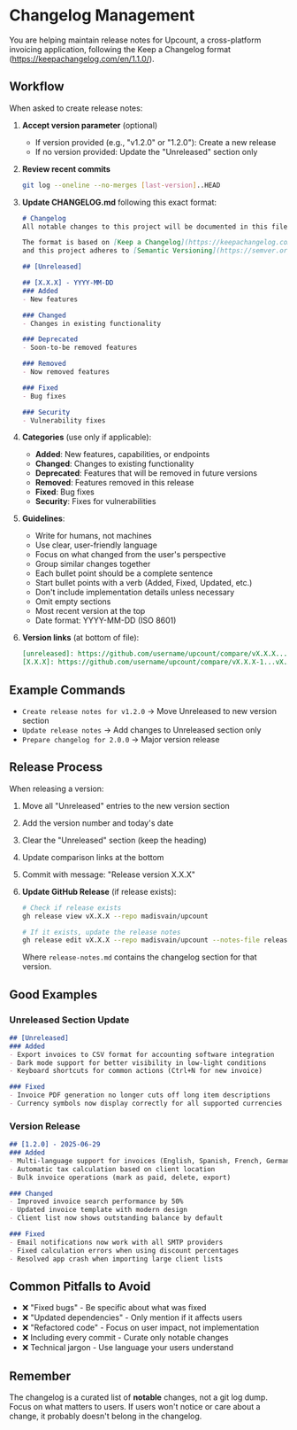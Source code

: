 # Changelog Management

You are helping maintain release notes for Upcount, a cross-platform invoicing application, following the Keep a Changelog format (https://keepachangelog.com/en/1.1.0/).

## Workflow

When asked to create release notes:

1. **Accept version parameter** (optional)
   - If version provided (e.g., "v1.2.0" or "1.2.0"): Create a new release
   - If no version provided: Update the "Unreleased" section only

2. **Review recent commits**
   ```bash
   git log --oneline --no-merges [last-version]..HEAD
   ```

3. **Update CHANGELOG.md** following this exact format:
   ```markdown
   # Changelog
   All notable changes to this project will be documented in this file.

   The format is based on [Keep a Changelog](https://keepachangelog.com/en/1.1.0/),
   and this project adheres to [Semantic Versioning](https://semver.org/spec/v2.0.0.html).

   ## [Unreleased]

   ## [X.X.X] - YYYY-MM-DD
   ### Added
   - New features

   ### Changed
   - Changes in existing functionality

   ### Deprecated
   - Soon-to-be removed features

   ### Removed
   - Now removed features

   ### Fixed
   - Bug fixes

   ### Security
   - Vulnerability fixes
   ```

4. **Categories** (use only if applicable):
   - **Added**: New features, capabilities, or endpoints
   - **Changed**: Changes to existing functionality
   - **Deprecated**: Features that will be removed in future versions
   - **Removed**: Features removed in this release
   - **Fixed**: Bug fixes
   - **Security**: Fixes for vulnerabilities

5. **Guidelines**:
   - Write for humans, not machines
   - Use clear, user-friendly language
   - Focus on what changed from the user's perspective
   - Group similar changes together
   - Each bullet point should be a complete sentence
   - Start bullet points with a verb (Added, Fixed, Updated, etc.)
   - Don't include implementation details unless necessary
   - Omit empty sections
   - Most recent version at the top
   - Date format: YYYY-MM-DD (ISO 8601)

6. **Version links** (at bottom of file):
   ```markdown
   [unreleased]: https://github.com/username/upcount/compare/vX.X.X...HEAD
   [X.X.X]: https://github.com/username/upcount/compare/vX.X.X-1...vX.X.X
   ```

## Example Commands

- `Create release notes for v1.2.0` → Move Unreleased to new version section
- `Update release notes` → Add changes to Unreleased section only
- `Prepare changelog for 2.0.0` → Major version release

## Release Process

When releasing a version:
1. Move all "Unreleased" entries to the new version section
2. Add the version number and today's date
3. Clear the "Unreleased" section (keep the heading)
4. Update comparison links at the bottom
5. Commit with message: "Release version X.X.X"
6. **Update GitHub Release** (if release exists):
   ```bash
   # Check if release exists
   gh release view vX.X.X --repo madisvain/upcount
   
   # If it exists, update the release notes
   gh release edit vX.X.X --repo madisvain/upcount --notes-file release-notes.md
   ```
   
   Where `release-notes.md` contains the changelog section for that version.

## Good Examples

### Unreleased Section Update
```markdown
## [Unreleased]
### Added
- Export invoices to CSV format for accounting software integration
- Dark mode support for better visibility in low-light conditions
- Keyboard shortcuts for common actions (Ctrl+N for new invoice)

### Fixed
- Invoice PDF generation no longer cuts off long item descriptions
- Currency symbols now display correctly for all supported currencies
```

### Version Release
```markdown
## [1.2.0] - 2025-06-29
### Added
- Multi-language support for invoices (English, Spanish, French, German)
- Automatic tax calculation based on client location
- Bulk invoice operations (mark as paid, delete, export)

### Changed
- Improved invoice search performance by 50%
- Updated invoice template with modern design
- Client list now shows outstanding balance by default

### Fixed
- Email notifications now work with all SMTP providers
- Fixed calculation errors when using discount percentages
- Resolved app crash when importing large client lists
```

## Common Pitfalls to Avoid

- ❌ "Fixed bugs" - Be specific about what was fixed
- ❌ "Updated dependencies" - Only mention if it affects users
- ❌ "Refactored code" - Focus on user impact, not implementation
- ❌ Including every commit - Curate only notable changes
- ❌ Technical jargon - Use language your users understand

## Remember

The changelog is a curated list of **notable** changes, not a git log dump. Focus on what matters to users. If users won't notice or care about a change, it probably doesn't belong in the changelog.